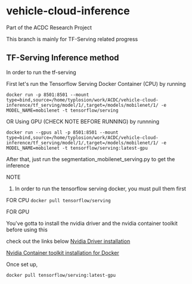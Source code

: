 # vehicle-cloud-inference
Part of the ACDC Research Project 

This branch is mainly for TF-Serving related progress

## TF-Serving Inference method

In order to run the tf-serving

First let's run the Tensorflow Serving Docker Container (CPU) by running

`docker run -p 8501:8501 --mount type=bind,source=/home/typlosion/work/ACDC/vehicle-cloud-inference/tf_serving/model/1/,target=/models/mobilenet/1/ -e MODEL_NAME=mobilenet -t tensorflow/serving`


OR Using GPU (CHECK NOTE BEFORE RUNNING) by runnning

`docker run --gpus all -p 8501:8501 --mount type=bind,source=/home/typlosion/work/ACDC/vehicle-cloud-inference/tf_serving/model/1/,target=/models/mobilenet/1/ -e MODEL_NAME=mobilenet -t tensorflow/serving:latest-gpu`


After that, just run the segmentation_mobilenet_serving.py to get the inference

NOTE
1. In order to run the tensorflow serving docker, you must pull them first

FOR CPU
`docker pull tensorflow/serving` 

FOR GPU 

You've gotta to install the nvidia driver and the nvidia container toolkit before using this

check out the links below
[Nvidia Driver installation](https://linuxconfig.org/how-to-install-the-nvidia-drivers-on-ubuntu-22-04)

[Nvidia Container toolkit installation for Docker](https://docs.nvidia.com/datacenter/cloud-native/container-toolkit/latest/install-guide.html#docker)

Once set up,

`docker pull tensorflow/serving:latest-gpu` 
